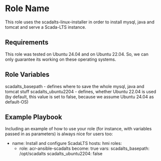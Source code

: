 Role Name
=========

This role uses the scadalts-linux-installer in order to install mysql, java and tomcat and serve a Scada-LTS instance.

Requirements
------------

This role was tested on Ubuntu 24.04 and on Ubuntu 22.04. So, we can only guarantee its working on these operating systems.

Role Variables
--------------

scadalts_basepath - defines where to save the whole mysql, java and tomcat stuff
scadalts_ubuntu2204 - defines, whether Ubuntu 22.04 is used (by default, this value is set to false, because we assume Ubuntu 24.04 as default-OS)

Example Playbook
----------------

Including an example of how to use your role (for instance, with variables passed in as parameters) is always nice for users too:

- name: Install and configure ScadaLTS
  hosts: hmi
  roles:
    - role: acr-ansible-scadalts
      become: true
      vars:
        scadalts_basepath: /opt/scadalts
        scadalts_ubuntu2204: false
